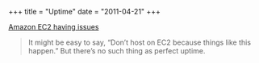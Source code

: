+++
title = "Uptime"
date = "2011-04-21"
+++

[Amazon EC2 having issues](http://www.marco.org/2011/04/21/big-ec2-downtime)

> It might be easy to say, “Don’t host on EC2 because things like this
happen.” But there’s no such thing as perfect uptime.

